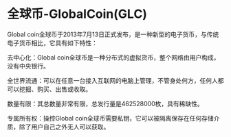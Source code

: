 # 全球币-GlobalCoin(GLC)

Global coin全球币于2013年7月13日正式发布，是一种新型的电子货币，与传统电子货币相比，它具有如下特性：

去中心化：Global coin全球币是一种分布式的虚拟货币，整个网络由用户构成，没有中央银行。

全世界流通：可以在任意一台接入互联网的电脑上管理，不管身处何方，任何人都可以挖掘、购买、出售或收取。

数量有限：其总数量非常有限，总发行量是462528000枚，具有稀缺性。

专属所有权：操控Global coin全球币需要私钥，它可以被隔离保存在任何存储介质，除了用户自己之外无人可以获取。
